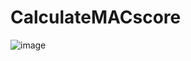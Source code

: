 # CalculateMACscore

![image](https://user-images.githubusercontent.com/26152420/142758667-35cee1b5-d377-4a40-8478-0dd3d0c0b31f.png)
